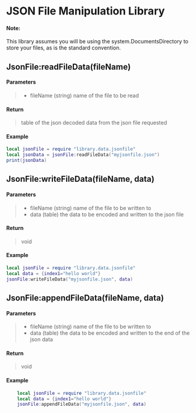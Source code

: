 # JSON File Manipulation Library

#### Note:

This library assumes you will be using the system.DocumentsDirectory to store your files, as is the standard convention.

## JsonFile:readFileData(fileName)

#### Parameters
> - fileName (string) name of the file to be read

#### Return
> table of the json decoded data from the json file requested

#### Example
```lua
local jsonFile = require "library.data.jsonfile"
local jsonData = jsonFile:readFileData("myjsonfile.json")
print(jsonData)
```

## JsonFile:writeFileData(fileName, data)

#### Parameters
> - fileName (string) name of the file to be written to
> - data (table) the data to be encoded and written to the json file

#### Return
> void

#### Example
```lua
local jsonFile = require "library.data.jsonfile"
local data = {index1="hello world"}
jsonFile:writeFileData("myjsonfile.json", data)
```
## JsonFile:appendFileData(fileName, data)

#### Parameters
> - fileName (string) name of the file to be written to
> - data (table) the data to be encoded and written to the end of the json data

#### Return
> void

#### Example
```lua
    local jsonFile = require "library.data.jsonfile"
    local data = {index1="hello world"}
    jsonFile:appendFileData("myjsonfile.json", data)
```
